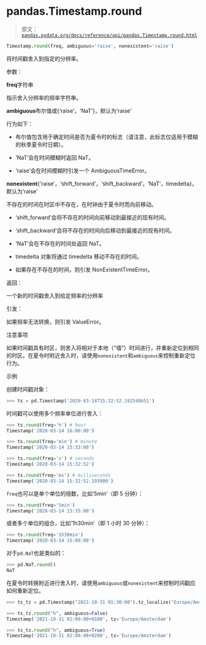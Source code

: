 # pandas.Timestamp.round

> 原文：[`pandas.pydata.org/docs/reference/api/pandas.Timestamp.round.html`](https://pandas.pydata.org/docs/reference/api/pandas.Timestamp.round.html)

```py
Timestamp.round(freq, ambiguous='raise', nonexistent='raise')
```

将时间戳舍入到指定的分辨率。

参数：

**freq**字符串

指示舍入分辨率的频率字符串。

**ambiguous**布尔值或{‘raise’，‘NaT’}，默认为‘raise’

行为如下：

+   布尔值包含用于确定时间是否为夏令时的标志（请注意，此标志仅适用于模糊的秋季夏令时日期）。

+   ‘NaT’会在时间模糊时返回 NaT。

+   ‘raise’会在时间模糊时引发一个 AmbiguousTimeError。

**nonexistent**{‘raise’，‘shift_forward’，‘shift_backward’，‘NaT’，timedelta}，默认为‘raise’

不存在的时间在时区中不存在，在时钟由于夏令时而向前移动。

+   ‘shift_forward’会将不存在的时间向前移动到最接近的现有时间。

+   ‘shift_backward’会将不存在的时间向后移动到最接近的现有时间。

+   ‘NaT’会在不存在的时间处返回 NaT。

+   timedelta 对象将通过 timedelta 移动不存在的时间。

+   如果存在不存在的时间，则引发 NonExistentTimeError。

返回：

一个新的时间戳舍入到给定频率的分辨率

引发：

如果频率无法转换，则引发 ValueError。

注意事项

如果时间戳具有时区，则舍入将相对于本地（“墙”）时间进行，并重新定位到相同的时区。在夏令时附近舍入时，请使用`nonexistent`和`ambiguous`来控制重新定位行为。

示例

创建时间戳对象：

```py
>>> ts = pd.Timestamp('2020-03-14T15:32:52.192548651') 
```

时间戳可以使用多个频率单位进行舍入：

```py
>>> ts.round(freq='h') # hour
Timestamp('2020-03-14 16:00:00') 
```

```py
>>> ts.round(freq='min') # minute
Timestamp('2020-03-14 15:33:00') 
```

```py
>>> ts.round(freq='s') # seconds
Timestamp('2020-03-14 15:32:52') 
```

```py
>>> ts.round(freq='ms') # milliseconds
Timestamp('2020-03-14 15:32:52.193000') 
```

`freq`也可以是单个单位的倍数，比如‘5min’（即 5 分钟）：

```py
>>> ts.round(freq='5min')
Timestamp('2020-03-14 15:35:00') 
```

或者多个单位的组合，比如‘1h30min’（即 1 小时 30 分钟）：

```py
>>> ts.round(freq='1h30min')
Timestamp('2020-03-14 15:00:00') 
```

对于`pd.NaT`也是类似的：

```py
>>> pd.NaT.round()
NaT 
```

在夏令时转换附近进行舍入时，请使用`ambiguous`或`nonexistent`来控制时间戳应如何重新定位。

```py
>>> ts_tz = pd.Timestamp("2021-10-31 01:30:00").tz_localize("Europe/Amsterdam") 
```

```py
>>> ts_tz.round("h", ambiguous=False)
Timestamp('2021-10-31 02:00:00+0100', tz='Europe/Amsterdam') 
```

```py
>>> ts_tz.round("h", ambiguous=True)
Timestamp('2021-10-31 02:00:00+0200', tz='Europe/Amsterdam') 
```
